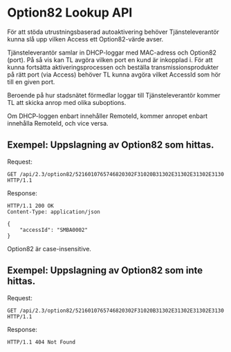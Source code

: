 # Option82 Lookup API

För att stöda utrustningsbaserad autoaktivering behöver Tjänsteleverantör kunna slå upp vilken Access ett Option82-värde avser.

Tjänsteleverantör samlar in DHCP-loggar med MAC-adress och Option82 (port). På så vis kan TL avgöra vilken port en kund är inkopplad i. För att kunna fortsätta aktiveringsprocessen och beställa transmissionsprodukter på rätt port (via Access) behöver TL kunna avgöra vilket AccessId som hör till en given port.

Beroende på hur stadsnätet förmedlar loggar till Tjänsteleverantör kommer TL att skicka anrop med olika suboptions.

Om DHCP-loggen enbart innehåller RemoteId, kommer anropet enbart innehålla RemoteId, och vice versa.

## Exempel: Uppslagning av Option82 som hittas.

Request:
```http
GET /api/2.3/option82/5216010765746820302F31020B31302E31302E31302E3130 HTTP/1.1
```

Response:
```http
HTTP/1.1 200 OK
Content-Type: application/json

{
    "accessId": "SMBA0002"
}
```

Option82 är case-insensitive.

## Exempel: Uppslagning av Option82 som inte hittas.

Request:
```http
GET /api/2.3/option82/5216010765746820302F31020B31302E31302E31302E3130 HTTP/1.1
```

Response:
```http
HTTP/1.1 404 Not Found
```
